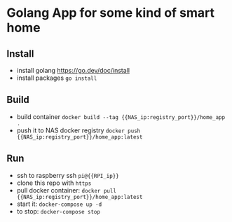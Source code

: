 # Golang App for some kind of smart home

## Install
- install golang https://go.dev/doc/install
- install packages
  `go install`

## Build
- build container
  `docker build --tag {{NAS_ip:registry_port}}/home_app .`
- push it to NAS docker registry
  `docker push {{NAS_ip:registry_port}}/home_app:latest`

## Run
- ssh to raspberry ssh `pi@{{RPI_ip}}`
- clone this repo with `https`
- pull docker container: `docker pull {{NAS_ip:registry_port}}/home_app:latest`
- start it: `docker-compose up -d`
- to stop: `docker-compose stop`